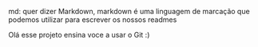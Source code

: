 md: quer dizer Markdown, markdown é uma linguagem de marcação que podemos utilizar para escrever os nossos readmes 


Olá esse projeto ensina voce a usar o Git :) 

